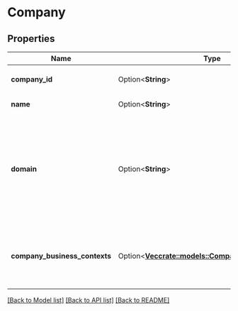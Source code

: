 # Company

## Properties

Name | Type | Description | Notes
------------ | ------------- | ------------- | -------------
**company_id** | Option<**String**> | The company ID in the partner's source system | [optional]
**name** | Option<**String**> | The name of the company | [optional]
**domain** | Option<**String**> | The domain of the person's company. Used to associate the person with the company (\"acme.com\"). Mandatory for anonymous person, when the name, email, phoneNumber and personBusinessContext are empty | [optional]
**company_business_contexts** | Option<[**Vec<crate::models::CompanyBusinessContext>**](CompanyBusinessContext.md)> | The company's details in an external system such as the CRM. If the domain is empty, to enable association, send the crmAccountId or crmOpportunityId | [optional]

[[Back to Model list]](../README.md#documentation-for-models) [[Back to API list]](../README.md#documentation-for-api-endpoints) [[Back to README]](../README.md)


